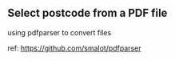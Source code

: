 ## Select postcode from a PDF file

using pdfparser to convert files

ref: https://github.com/smalot/pdfparser
